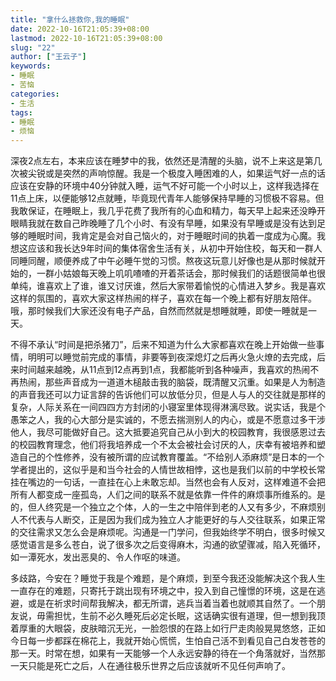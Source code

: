 ```yaml
---
title: "拿什么拯救你,我的睡眠"
date: 2022-10-16T21:05:39+08:00
lastmod: 2022-10-16T21:05:39+08:00
slug: "22"
author: ["王云子"]
keywords: 
- 睡眠
- 苦恼
categories: 
- 生活
tags: 
- 睡眠
- 烦恼
---
```


深夜2点左右，本来应该在睡梦中的我，依然还是清醒的头脑，说不上来这是第几次被尖锐或是突然的声响惊醒。我是一个极度入睡困难的人，如果运气好一点的话应该在安静的环境中40分钟就入睡，运气不好可能一个小时以上，这样我选择在11点上床，以便能够12点就睡，毕竟现代青年人能够保持早睡的习惯极不容易。但我敢保证，在睡眠上，我几乎花费了我所有的心血和精力，每天早上起来还没睁开眼睛我就在数自己昨晚睡了几个小时、有没有早睡，如果没有早睡或是没有达到足够的睡眠时间，我肯定是会对自己恼火的，对于睡眠时间的执着一度成为心魔。我想这应该和我长达9年时间的集体宿舍生活有关，从初中开始住校，每天和一群人同睡同醒，顺便养成了中午必睡午觉的习惯。熬夜这玩意儿好像也是从那时候就开始的，一群小姑娘每天晚上叽叽喳喳的开着茶话会，那时候我们的话题很简单也很单纯，谁喜欢上了谁，谁又讨厌谁，然后大家带着愉悦的心情进入梦乡。我是喜欢这样的氛围的，喜欢大家这样热闹的样子，喜欢在每一个晚上都有好朋友陪伴。哦，那时候我们大家还没有电子产品，自然而然就是想睡就睡，即使一睡就是一天。

不得不承认“时间是把杀猪刀”，后来不知道为什么大家都喜欢在晚上开始做一些事情，明明可以睡觉前完成的事情，非要等到夜深熄灯之后再火急火燎的去完成，后来时间越来越晚，从11点到12点再到1点，我都能听到各种噪声，我喜欢的热闹不再热闹，那些声音成为一道道木槌敲击我的脑袋，既清醒又沉重。如果是人为制造的声音我还可以力证言辞的告诉他们可以放低分贝，但是人与人的交往就是那样的复杂，人际关系在一间四四方方封闭的小寝室里体现得淋漓尽致。说实话，我是个愚笨之人，我的心大部分是实诚的，不愿去揣测别人的内心，或是不愿意过多干涉他人，我尽可能做好自己。这大抵要追究自己从小到大的校园教育，我很感恩过去的校园教育理念，他们将我培养成一个不太会被社会讨厌的人，庆幸有被培养和塑造自己的个性修养，没有被所谓的应试教育覆盖。“不给别人添麻烦”是日本的一个学者提出的，这似乎是和当今社会的人情世故相悖，这也是我们以前的中学校长常挂在嘴边的一句话，一直挂在心上未敢忘却。当然也会有人反对，这样难道不会把所有人都变成一座孤岛，人们之间的联系不就是依靠一件件的麻烦事所维系的。是的，但人终究是一个独立之个体，人的一生之中陪伴到老的人又有多少，不麻烦别人不代表与人断交，正是因为我们成为独立人才能更好的与人交往联系，如果正常的交往需求又怎么会是麻烦呢。沟通是一门学问，但我始终学不明白，很多时候又感觉语言是多么苍白，说了很多次之后变得麻木，沟通的欲望骤减，陷入死循环，如一潭死水，发出恶臭的、令人作呕的味道。

多歧路，今安在？睡觉于我是个难题，是个麻烦，到至今我还没能解决这个我人生一直存在的难题，只寄托于跳出现有环境之中，投入到自己憧憬的环境，这是在逃避，或是在祈求时间帮我解决，都无所谓，逃兵当着当着也就顺其自然了。一个朋友说，毋需担忧，生前不必久睡死后必定长眠，这话确实很有道理，但一想到我顶着厚重的大眼袋，皮肤暗沉无光，一脸怨恨的在路上如行尸走肉般晃晃悠悠，正如今日每一步都踩在棉花上，我就开始心慌慌，生怕自己活不到看见自己白发苍苍的那一天。时常在想，如果有一天能够一个人永远安静的待在一个角落就好，当然那一天只能是死亡之后，人在通往极乐世界之后应该就听不见任何声响了。

